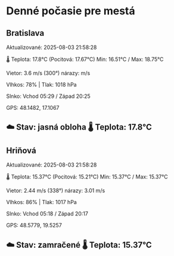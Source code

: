 ﻿# Denné počasie pre mestá

## Bratislava
Aktualizované: 2025-08-03 21:58:28

🌡️ Teplota: 17.8°C 
(Pocitová: 17.67°C)
Min: 16.51°C / Max: 18.75°C

Vietor: 3.6 m/s    (300°) 
nárazy:  m/s

Vlhkos: 78% | Tlak: 1018 hPa

Slnko: Vchod 05:29 / Západ 20:25

GPS: 48.1482, 17.1067

☁️ Stav: jasná obloha        🌡️ Teplota: 17.8°C
---

## Hriňová
Aktualizované: 2025-08-03 21:58:28

🌡️ Teplota: 15.37°C 
(Pocitová: 15.21°C)
Min: 15.37°C / Max: 15.37°C

Vietor: 2.44 m/s (338°)
nárazy: 3.01 m/s

Vlhkos: 86% | Tlak: 1017 hPa

Slnko: Vchod 05:18 / Západ 20:17

GPS: 48.5779, 19.5257

☁️ Stav: zamračené        🌡️ Teplota: 15.37°C
---
